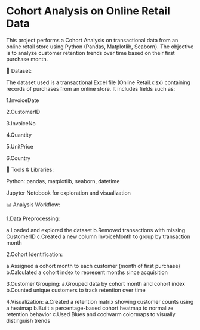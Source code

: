 # Cohort Analysis on Online Retail Data
This project performs a Cohort Analysis on transactional data from an online retail store using Python (Pandas, Matplotlib, Seaborn). The objective is to analyze customer retention trends over time based on their first purchase month.

📂 Dataset:

The dataset used is a transactional Excel file (Online Retail.xlsx) containing records of purchases from an online store. It includes fields such as:

1.InvoiceDate

2.CustomerID

3.InvoiceNo

4.Quantity

5.UnitPrice

6.Country

🔧 Tools & Libraries:

Python: pandas, matplotlib, seaborn, datetime

Jupyter Notebook for exploration and visualization

📊 Analysis Workflow:

1.Data Preprocessing: 

a.Loaded and explored the dataset
b.Removed transactions with missing CustomerID
c.Created a new column InvoiceMonth to group by transaction month

2.Cohort Identification:

a.Assigned a cohort month to each customer (month of first purchase)
b.Calculated a cohort index to represent months since acquisition

3.Customer Grouping:
a.Grouped data by cohort month and cohort index
b.Counted unique customers to track retention over time

4.Visualization:
a.Created a retention matrix showing customer counts using a heatmap
b.Built a percentage-based cohort heatmap to normalize retention behavior
c.Used Blues and coolwarm colormaps to visually distinguish trends
